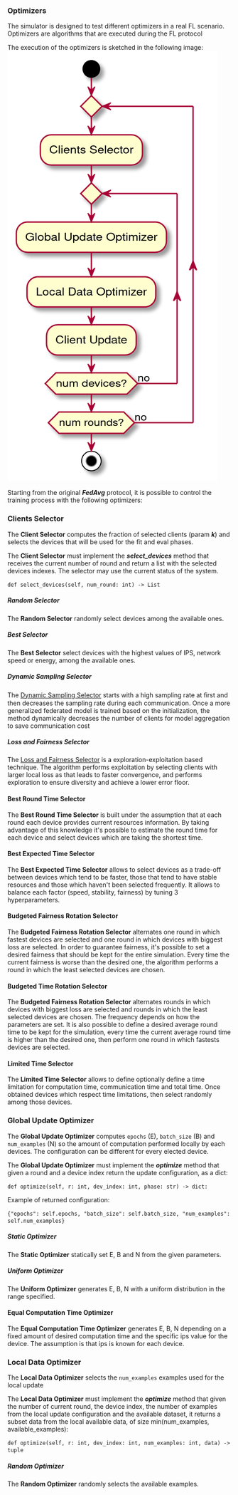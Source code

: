 ### Optimizers
The simulator is designed to test different optimizers in a real FL scenario. Optimizers are algorithms that
are executed during the FL protocol 

The execution of the optimizers is sketched in the following image:
![](imgs/optimizers.png)

Starting from the original ***FedAvg*** protocol, it is possible to control the training process
with the following optimizers:

### Clients Selector
The **Client Selector** computes the fraction of selected clients (param ***k***) and selects the devices that
will be used for the fit and eval phases.

The **Client Selector** must implement the ***select_devices*** method that receives the current number of round
and return a list with the selected devices indexes. The selector may use the current status of the system.
```
def select_devices(self, num_round: int) -> List
```

##### Random Selector
The **Random Selector** randomly select devices among the available ones.

##### Best Selector
The **Best Selector** select devices with the highest values of IPS, network speed or energy, among the available ones. 

##### Dynamic Sampling Selector
The [Dynamic Sampling Selector](https://arxiv.org/abs/2003.09603) starts with a high sampling rate at ﬁrst and 
then decreases the sampling rate during each communication. 
Once a more generalized federated model is trained based on the initialization, the method dynamically decreases 
the number of clients for model aggregation to save communication cost

##### Loss and Fairness Selector
The [Loss and Fairness Selector](https://arxiv.org/abs/2012.08009) is a exploration-exploitation based technique. 
The algorithm performs exploitation by selecting clients with larger local loss as that leads to faster convergence, 
and performs exploration to ensure diversity and achieve a lower error floor.

#### Best Round Time Selector
The **Best Round Time Selector** is built under the assumption that at each round each device provides current 
resources information. By taking advantage of this knowledge it's possible to estimate the round time for each device and 
select devices which are taking the shortest time.

#### Best Expected Time Selector
The **Best Expected Time Selector** allows to select devices as a trade-off between devices which tend to be faster, 
those that tend to have stable resources and those which haven't been selected frequently. It allows to balance
each factor (speed, stability, fairness) by tuning 3 hyperparameters.

#### Budgeted Fairness Rotation Selector
The **Budgeted Fairness Rotation Selector** alternates one round in which fastest devices are selected and one round in which 
devices with biggest loss are selected. In order to guarantee fairness, it's possible to set a desired fairness that should
be kept for the entire simulation. Every time the current fairness is worse than the desired one, the algorithm performs 
a round in which the least selected devices are chosen. 

#### Budgeted Time Rotation Selector
The **Budgeted Fairness Rotation Selector** alternates rounds in which devices with biggest loss are selected and rounds in which 
the least selected devices are chosen. The frequency depends on how the parameters are set. It is also possible to define
a desired average round time to be kept for the simulation, every time the current average round time is higher than the
desired one, then perform one round in which fastests devices are selected.

#### Limited Time Selector
The **Limited Time Selector** allows to define optionally define a time limitation for computation time, communication time
and total time. Once obtained devices which respect time limitations, then select randomly among those devices.

### Global Update Optimizer
The **Global Update Optimizer** computes ```epochs``` (E), ```batch_size``` (B) and ```num_examples``` (N) so the
amount of computation performed locally by each devices. The configuration can be different for every elected device.

The **Global Update Optimizer** must implement the ***optimize*** method that given a round and a device index
return the update configuration, as a dict:
```
def optimize(self, r: int, dev_index: int, phase: str) -> dict:
```

Example of returned configuration:
```
{"epochs": self.epochs, "batch_size": self.batch_size, "num_examples": self.num_examples}
```

##### Static Optimizer
The **Static Optimizer** statically set E, B and N from the given parameters.

##### Uniform Optimizer
The **Uniform Optimizer** generates E, B, N with a uniform distribution in the range specified.

#### Equal Computation Time Optimizer
The **Equal Computation Time Optimizer** generates E, B, N depending on a fixed amount of desired computation
time and the specific ips value for the device. The assumption is that ips is known for each device.

### Local Data Optimizer
The **Local Data Optimizer** selects the ```num_examples``` examples used for the local update

The **Local Data Optimizer** must implement the ***optimize*** method that given the number of current round,
the device index, the number of examples from the local update configuration and the available dataset, it returns
a subset data from the local available data, of size min(num_examples, available_examples):
```
def optimize(self, r: int, dev_index: int, num_examples: int, data) -> tuple
```

##### Random Optimizer
The **Random Optimizer** randomly selects the available examples.
